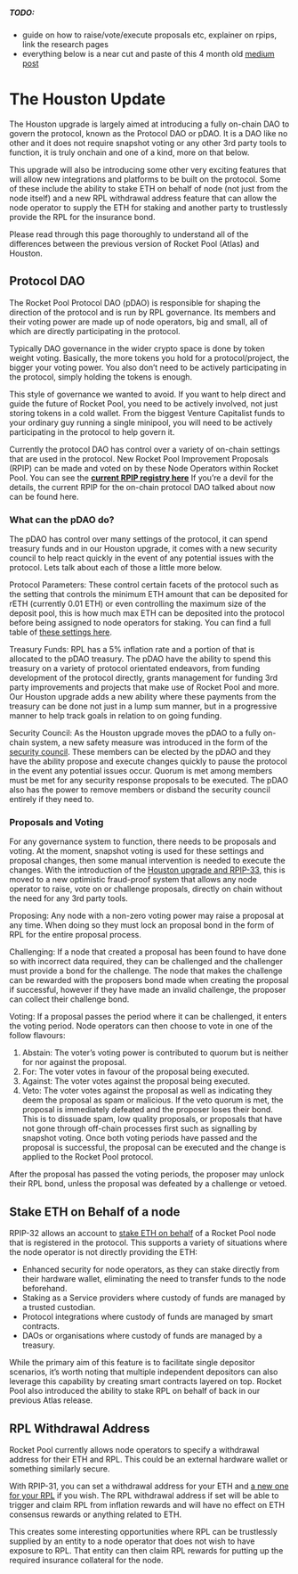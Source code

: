 ##### TODO:
- guide on how to raise/vote/execute proposals etc, explainer on rpips, link the research pages
- everything below is a near cut and paste of this 4 month old [medium post](https://medium.com/rocket-pool/rocket-pool-houston-upgrade-fa2de86118ad)



# The Houston Update

The Houston upgrade is largely aimed at introducing a fully on-chain DAO to govern the protocol, known as the Protocol DAO or pDAO. It is a DAO like no other and it does not require snapshot voting or any other 3rd party tools to function, it is truly onchain and one of a kind, more on that below.

This upgrade will also be introducing some other very exciting features that will allow new integrations and platforms to be built on the protocol. Some of these include the ability to stake ETH on behalf of node (not just from the node itself) and a new RPL withdrawal address feature that can allow the node operator to supply the ETH for staking and another party to trustlessly provide the RPL for the insurance bond.

Please read through this page thoroughly to understand all of the differences between the previous version of Rocket Pool (Atlas) and Houston.

## Protocol DAO

The Rocket Pool Protocol DAO (pDAO) is responsible for shaping the direction of the protocol and is run by RPL governance. Its members and their voting power are made up of node operators, big and small, all of which are directly participating in the protocol.

Typically DAO governance in the wider crypto space is done by token weight voting. Basically, the more tokens you hold for a protocol/project, the bigger your voting power. You also don’t need to be actively participating in the protocol, simply holding the tokens is enough.

This style of governance we wanted to avoid. If you want to help direct and guide the future of Rocket Pool, you need to be actively involved, not just storing tokens in a cold wallet. From the biggest Venture Capitalist funds to your ordinary guy running a single minipool, you will need to be actively participating in the protocol to help govern it.

Currently the protocol DAO has control over a variety of on-chain settings that are used in the protocol. New Rocket Pool Improvement Proposals (RPIP) can be made and voted on by these Node Operators within Rocket Pool. You can see the [**current RPIP registry here**](https://rpips.rocketpool.net/) If you’re a devil for the details, the current RPIP for the on-chain protocol DAO talked about now can be found here.

### What can the pDAO do?

The pDAO has control over many settings of the protocol, it can spend treasury funds and in our Houston upgrade, it comes with a new security council to help react quickly in the event of any potential issues with the protocol. Lets talk about each of those a little more below.

Protocol Parameters: These control certain facets of the protocol such as the setting that controls the minimum ETH amount that can be deposited for rETH (currently 0.01 ETH) or even controlling the maximum size of the deposit pool, this is how much max ETH can be deposited into the protocol before being assigned to node operators for staking. You can find a full table of [these settings here](https://rpips.rocketpool.net/RPIPs/RPIP-33#parameter-table).

Treasury Funds: RPL has a 5% inflation rate and a portion of that is allocated to the pDAO treasury. The pDAO have the ability to spend this treasury on a variety of protocol orientated endeavors, from funding development of the protocol directly, grants management for funding 3rd party improvements and projects that make use of Rocket Pool and more. Our Houston upgrade adds a new ability where these payments from the treasury can be done not just in a lump sum manner, but in a progressive manner to help track goals in relation to on going funding.

Security Council: As the Houston upgrade moves the pDAO to a fully on-chain system, a new safety measure was introduced in the form of the [security council](https://rpips.rocketpool.net/RPIPs/RPIP-33#security-council). These members can be elected by the pDAO and they have the ability propose and execute changes quickly to pause the protocol in the event any potential issues occur. Quorum is met among members must be met for any security response proposals to be executed. The pDAO also has the power to remove members or disband the security council entirely if they need to.

### Proposals and Voting

For any governance system to function, there needs to be proposals and voting. At the moment, snapshot voting is used for these settings and proposal changes, then some manual intervention is needed to execute the changes. With the introduction of the [Houston upgrade and RPIP-33](https://rpips.rocketpool.net/RPIPs/RPIP-33), this is moved to a new optimistic fraud-proof system that allows any node operator to raise, vote on or challenge proposals, directly on chain without the need for any 3rd party tools.

Proposing: Any node with a non-zero voting power may raise a proposal at any time. When doing so they must lock an proposal bond in the form of RPL for the entire proposal process.

Challenging: If a node that created a proposal has been found to have done so with incorrect data required, they can be challenged and the challenger must provide a bond for the challenge. The node that makes the challenge can be rewarded with the proposers bond made when creating the proposal if successful, however if they have made an invalid challenge, the proposer can collect their challenge bond.

Voting: If a proposal passes the period where it can be challenged, it enters the voting period. Node operators can then choose to vote in one of the follow flavours:

1. Abstain: The voter’s voting power is contributed to quorum but is neither for nor against the proposal.
2. For: The voter votes in favour of the proposal being executed.
3. Against: The voter votes against the proposal being executed.
4. Veto: The voter votes against the proposal as well as indicating they deem the proposal as spam or malicious. If the veto quorum is met, the proposal is immediately defeated and the proposer loses their bond. This is to dissuade spam, low quality proposals, or proposals that have not gone through off-chain processes first such as signalling by snapshot voting.
Once both voting periods have passed and the proposal is successful, the proposal can be executed and the change is applied to the Rocket Pool protocol.

After the proposal has passed the voting periods, the proposer may unlock their RPL bond, unless the proposal was defeated by a challenge or vetoed.

## Stake ETH on Behalf of a node

RPIP-32 allows an account to [stake ETH on behalf](https://rpips.rocketpool.net/RPIPs/RPIP-32) of a Rocket Pool node that is registered in the protocol. This supports a variety of situations where the node operator is not directly providing the ETH:

- Enhanced security for node operators, as they can stake directly from their hardware wallet, eliminating the need to transfer funds to the node beforehand.
- Staking as a Service providers where custody of funds are managed by a trusted custodian.
- Protocol integrations where custody of funds are managed by smart contracts.
- DAOs or organisations where custody of funds are managed by a treasury.

While the primary aim of this feature is to facilitate single depositor scenarios, it’s worth noting that multiple independent depositors can also leverage this capability by creating smart contracts layered on top. Rocket Pool also introduced the ability to stake RPL on behalf of back in our previous Atlas release.

## RPL Withdrawal Address

Rocket Pool currently allows node operators to specify a withdrawal address for their ETH and RPL. This could be an external hardware wallet or something similarly secure.

With RPIP-31, you can set a withdrawal address for your ETH and [a new one for your RPL](https://rpips.rocketpool.net/RPIPs/RPIP-31) if you wish. The RPL withdrawal address if set will be able to trigger and claim RPL from inflation rewards and will have no effect on ETH consensus rewards or anything related to ETH.

This creates some interesting opportunities where RPL can be trustlessly supplied by an entity to a node operator that does not wish to have exposure to RPL. That entity can then claim RPL rewards for putting up the required insurance collateral for the node.
